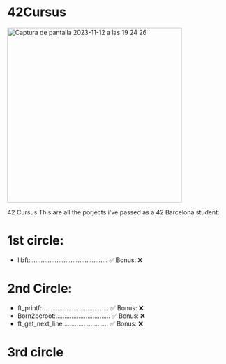 # 42Cursus
<img width="400" alt="Captura de pantalla 2023-11-12 a las 19 24 26" src="https://github.com/LLuisPP/42Cursus/assets/116104082/f65a01f3-408f-4650-b605-3f83f2dfb50a">

42 Cursus
This are all the porjects i've passed as a 42 Barcelona student:

# 1st circle:
- libft:............................................ ✅ Bonus: ❌
# 2nd Circle:
- ft_printf:...................................... ✅ Bonus: ❌
- Born2beroot:............................... ✅ Bonus: ❌
- ft_get_next_line:......................... ✅ Bonus: ❌
# 3rd circle
